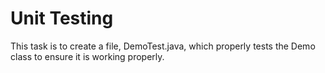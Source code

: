# Unit Testing

This task is to create a file, DemoTest.java, which properly tests the Demo class to ensure it is working properly.
